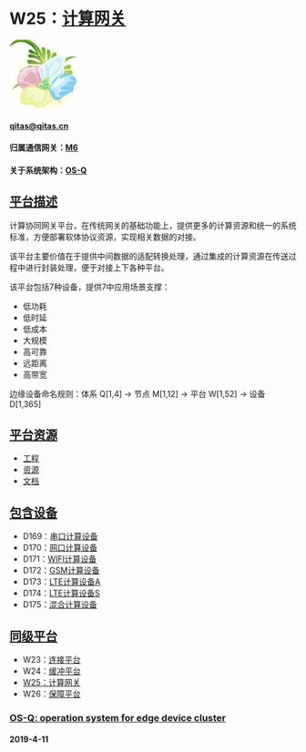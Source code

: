 ﻿# W25：[计算网关](https://github.com/OS-Q/W25)

[![sites](OS-Q/OS-Q.png)](http://www.OS-Q.com)
####  qitas@qitas.cn

#### 归属通信网关：[M6](https://github.com/OS-Q/M6)

#### 关于系统架构：[OS-Q](https://github.com/OS-Q/OS-Q)

## [平台描述](https://github.com/OS-Q/W25/wiki) 

计算协同网关平台，在传统网关的基础功能上，提供更多的计算资源和统一的系统标准，方便部署软体协议资源，实现相关数据的对接。

该平台主要价值在于提供中间数据的适配转换处理，通过集成的计算资源在传送过程中进行封装处理，便于对接上下各种平台。

该平台包括7种设备，提供7中应用场景支撑：

- 低功耗
- 低时延
- 低成本
- 大规模
- 高可靠
- 远距离
- 高带宽

边缘设备命名规则：体系 Q[1,4] -> 节点 M[1,12] -> 平台 W[1,52] -> 设备 D[1,365]

## [平台资源](OS-Q/)

- [工程](project/)
- [资源](src/)
- [文档](docs/)

## [包含设备](https://github.com/OS-Q/W25/wiki) 

- D169：[串口计算设备](https://github.com/OS-Q/D169)
- D170：[网口计算设备](https://github.com/OS-Q/D170)
- D171：[WIFI计算设备](https://github.com/OS-Q/D171)
- D172：[GSM计算设备](https://github.com/OS-Q/D172)
- D173：[LTE计算设备A](https://github.com/OS-Q/D173)
- D174：[LTE计算设备S](https://github.com/OS-Q/D174)
- D175：[混合计算设备](https://github.com/OS-Q/D175)

## [同级平台](https://github.com/OS-Q/M6/wiki)

- W23：[连接平台](https://github.com/OS-Q/W23)
- W24：[缓冲平台](https://github.com/OS-Q/W24)
- [W25：计算网关](https://github.com/OS-Q/W25)
- W26：[保障平台](https://github.com/OS-Q/W26)

###  [OS-Q: operation system for edge device cluster](http://www.OS-Q.com)
####  2019-4-11


